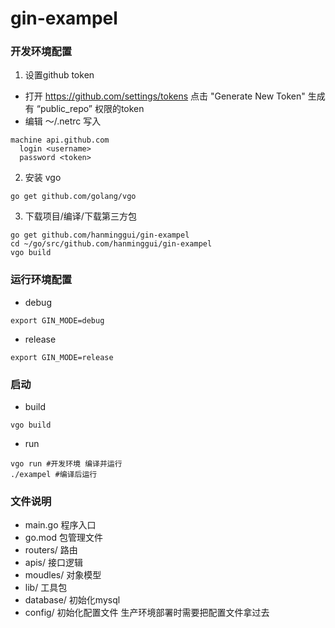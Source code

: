 # gin-exampel
### 开发环境配置
1. 设置github token
- 打开 https://github.com/settings/tokens 点击 "Generate New Token" 生成 有 “public_repo” 权限的token
- 编辑 ～/.netrc 写入 
```
machine api.github.com
  login <username>
  password <token>
```
2. 安装 vgo
```
go get github.com/golang/vgo
```
3. 下载项目/编译/下载第三方包
```
go get github.com/hanminggui/gin-exampel
cd ~/go/src/github.com/hanminggui/gin-exampel
vgo build
```
### 运行环境配置
- debug
```
export GIN_MODE=debug
```
- release
```
export GIN_MODE=release
```

### 启动
- build
```
vgo build
```
- run
```
vgo run #开发环境 编译并运行
./exampel #编译后运行
```

### 文件说明
- main.go  程序入口
- go.mod  包管理文件
- routers/  路由
- apis/  接口逻辑
- moudles/  对象模型
- lib/  工具包
- database/  初始化mysql
- config/  初始化配置文件  生产环境部署时需要把配置文件拿过去